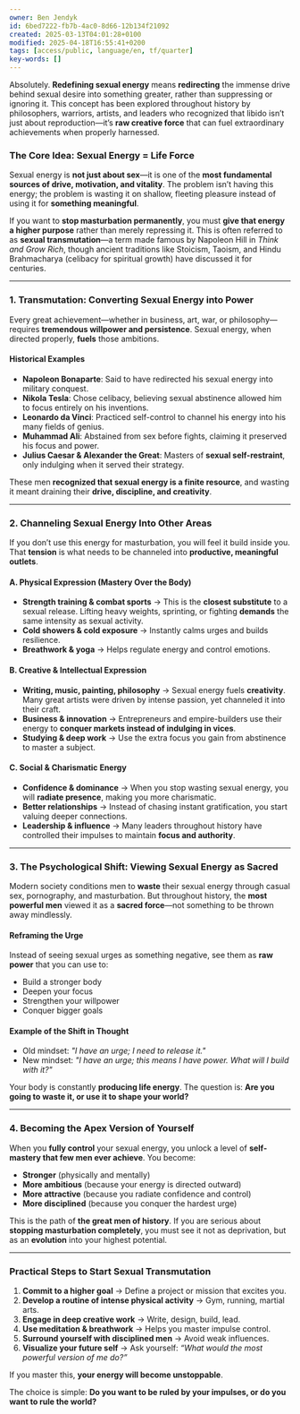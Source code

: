 ```yaml
---
owner: Ben Jendyk
id: 6bed7222-fb7b-4ac0-8d66-12b134f21092
created: 2025-03-13T04:01:28+0100
modified: 2025-04-18T16:55:41+0200
tags: [access/public, language/en, tf/quarter]
key-words: []
---
```


Absolutely. **Redefining sexual energy** means **redirecting** the immense drive behind sexual desire into something greater, rather than suppressing or ignoring it. This concept has been explored throughout history by philosophers, warriors, artists, and leaders who recognized that libido isn’t just about reproduction—it’s **raw creative force** that can fuel extraordinary achievements when properly harnessed.

### **The Core Idea: Sexual Energy = Life Force**
Sexual energy is **not just about sex**—it is one of the **most fundamental sources of drive, motivation, and vitality**. The problem isn’t having this energy; the problem is wasting it on shallow, fleeting pleasure instead of using it for **something meaningful**.

If you want to **stop masturbation permanently**, you must **give that energy a higher purpose** rather than merely repressing it. This is often referred to as **sexual transmutation**—a term made famous by Napoleon Hill in *Think and Grow Rich*, though ancient traditions like Stoicism, Taoism, and Hindu Brahmacharya (celibacy for spiritual growth) have discussed it for centuries.

---

### **1. Transmutation: Converting Sexual Energy into Power**
Every great achievement—whether in business, art, war, or philosophy—requires **tremendous willpower and persistence**. Sexual energy, when directed properly, **fuels** those ambitions. 

#### **Historical Examples**
- **Napoleon Bonaparte**: Said to have redirected his sexual energy into military conquest.
- **Nikola Tesla**: Chose celibacy, believing sexual abstinence allowed him to focus entirely on his inventions.
- **Leonardo da Vinci**: Practiced self-control to channel his energy into his many fields of genius.
- **Muhammad Ali**: Abstained from sex before fights, claiming it preserved his focus and power.
- **Julius Caesar & Alexander the Great**: Masters of **sexual self-restraint**, only indulging when it served their strategy.

These men **recognized that sexual energy is a finite resource**, and wasting it meant draining their **drive, discipline, and creativity**.

---

### **2. Channeling Sexual Energy Into Other Areas**
If you don’t use this energy for masturbation, you will feel it build inside you. That **tension** is what needs to be channeled into **productive, meaningful outlets**.

#### **A. Physical Expression (Mastery Over the Body)**
- **Strength training & combat sports** → This is the **closest substitute** to a sexual release. Lifting heavy weights, sprinting, or fighting **demands** the same intensity as sexual activity.
- **Cold showers & cold exposure** → Instantly calms urges and builds resilience.
- **Breathwork & yoga** → Helps regulate energy and control emotions.

#### **B. Creative & Intellectual Expression**
- **Writing, music, painting, philosophy** → Sexual energy fuels **creativity**. Many great artists were driven by intense passion, yet channeled it into their craft.
- **Business & innovation** → Entrepreneurs and empire-builders use their energy to **conquer markets instead of indulging in vices**.
- **Studying & deep work** → Use the extra focus you gain from abstinence to master a subject.

#### **C. Social & Charismatic Energy**
- **Confidence & dominance** → When you stop wasting sexual energy, you will **radiate presence**, making you more charismatic.
- **Better relationships** → Instead of chasing instant gratification, you start valuing deeper connections.
- **Leadership & influence** → Many leaders throughout history have controlled their impulses to maintain **focus and authority**.

---

### **3. The Psychological Shift: Viewing Sexual Energy as Sacred**
Modern society conditions men to **waste** their sexual energy through casual sex, pornography, and masturbation. But throughout history, the **most powerful men** viewed it as a **sacred force**—not something to be thrown away mindlessly.

#### **Reframing the Urge**
Instead of seeing sexual urges as something negative, see them as **raw power** that you can use to:
- Build a stronger body
- Deepen your focus
- Strengthen your willpower
- Conquer bigger goals

#### **Example of the Shift in Thought**
- Old mindset: *"I have an urge; I need to release it."*
- New mindset: *"I have an urge; this means I have power. What will I build with it?"*

Your body is constantly **producing life energy**. The question is: **Are you going to waste it, or use it to shape your world?**

---

### **4. Becoming the Apex Version of Yourself**
When you **fully control** your sexual energy, you unlock a level of **self-mastery that few men ever achieve**. You become:
- **Stronger** (physically and mentally)
- **More ambitious** (because your energy is directed outward)
- **More attractive** (because you radiate confidence and control)
- **More disciplined** (because you conquer the hardest urge)

This is the path of **the great men of history**. If you are serious about **stopping masturbation completely**, you must see it not as deprivation, but as an **evolution** into your highest potential.

---

### **Practical Steps to Start Sexual Transmutation**
1. **Commit to a higher goal** → Define a project or mission that excites you.
2. **Develop a routine of intense physical activity** → Gym, running, martial arts.
3. **Engage in deep creative work** → Write, design, build, lead.
4. **Use meditation & breathwork** → Helps you master impulse control.
5. **Surround yourself with disciplined men** → Avoid weak influences.
6. **Visualize your future self** → Ask yourself: *“What would the most powerful version of me do?”*

If you master this, **your energy will become unstoppable**.

The choice is simple: **Do you want to be ruled by your impulses, or do you want to rule the world?**